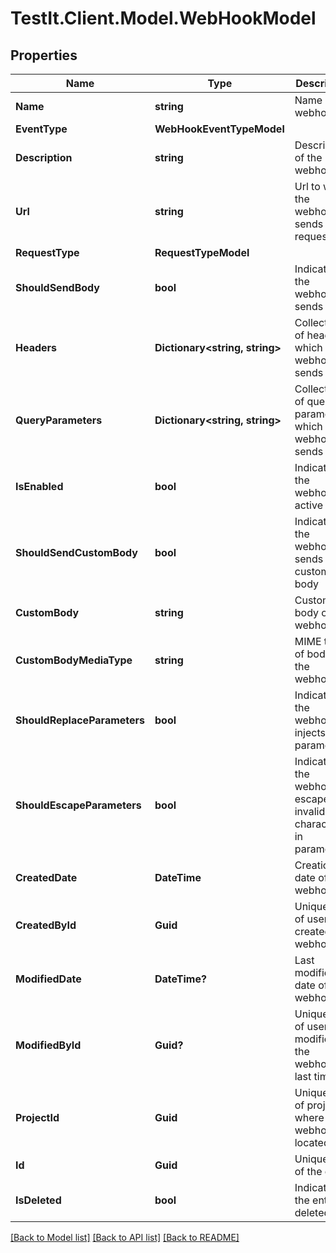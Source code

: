 # TestIt.Client.Model.WebHookModel

## Properties

Name | Type | Description | Notes
------------ | ------------- | ------------- | -------------
**Name** | **string** | Name of the webhook | [optional] 
**EventType** | **WebHookEventTypeModel** |  | 
**Description** | **string** | Description of the webhook | [optional] 
**Url** | **string** | Url to which the webhook sends request | [optional] 
**RequestType** | **RequestTypeModel** |  | 
**ShouldSendBody** | **bool** | Indicates if the webhook sends body | [optional] 
**Headers** | **Dictionary&lt;string, string&gt;** | Collection of headers which the webhook sends | [optional] 
**QueryParameters** | **Dictionary&lt;string, string&gt;** | Collection of query parameters which the webhook sends | [optional] 
**IsEnabled** | **bool** | Indicates if the webhook is active | [optional] 
**ShouldSendCustomBody** | **bool** | Indicates if the webhook sends custom body | [optional] 
**CustomBody** | **string** | Custom body of the webhook | [optional] 
**CustomBodyMediaType** | **string** | MIME type of body of the webhook | [optional] 
**ShouldReplaceParameters** | **bool** | Indicates if the webhook injects parameters | [optional] 
**ShouldEscapeParameters** | **bool** | Indicates if the webhook escapes invalid characters in parameters | [optional] 
**CreatedDate** | **DateTime** | Creation date of the webhook | [optional] 
**CreatedById** | **Guid** | Unique ID of user who created the webhook | [optional] 
**ModifiedDate** | **DateTime?** | Last modification date of the webhook | [optional] 
**ModifiedById** | **Guid?** | Unique ID of user who modified the webhook last time | [optional] 
**ProjectId** | **Guid** | Unique ID of project where the webhook is located | [optional] 
**Id** | **Guid** | Unique ID of the entity | [optional] 
**IsDeleted** | **bool** | Indicates if the entity is deleted | [optional] 

[[Back to Model list]](../README.md#documentation-for-models) [[Back to API list]](../README.md#documentation-for-api-endpoints) [[Back to README]](../README.md)

